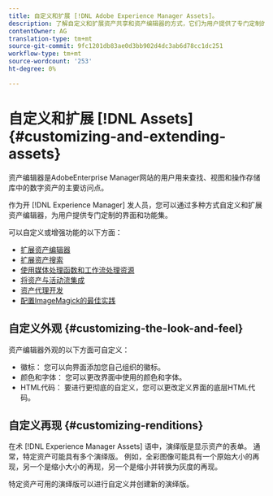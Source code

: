```yaml
---
title: 自定义和扩展 [!DNL Adobe Experience Manager Assets]。
description: 了解自定义和扩展资产共享和资产编辑器的方式，它们为用户提供了专门定制的界面和功能集。
contentOwner: AG
translation-type: tm+mt
source-git-commit: 9fc1201db83ae0d3bb902d4dc3ab6d78cc1dc251
workflow-type: tm+mt
source-wordcount: '253'
ht-degree: 0%

---
```



# 自定义和扩展 [!DNL Assets] {#customizing-and-extending-assets}

资产编辑器是AdobeEnterprise Manager网站的用户用来查找、视图和操作存储库中的数字资产的主要访问点。

作为开 [!DNL Experience Manager] 发人员，您可以通过多种方式自定义和扩展资产编辑器，为用户提供专门定制的界面和功能集。

可以自定义或增强功能的以下方面：

* [扩展资产编辑器](asseteditorx.md)
* [扩展资产搜索](searchx.md)
* [使用媒体处理函数和工作流处理资源](media-handlers.md)
* [将资产与活动流集成](extending-activity-stream.md)
* [资产代理开发](proxy.md)
* [配置ImageMagick的最佳实践](best-practices-for-imagemagick.md)

## 自定义外观 {#customizing-the-look-and-feel}

资产编辑器外观的以下方面可自定义：

* 徽标： 您可以向界面添加您自己组织的徽标。
* 颜色和字体： 您可以更改界面中使用的颜色和字体。
* HTML代码： 要进行更彻底的自定义，您可以更改定义界面的底层HTML代码。

## 自定义再现 {#customizing-renditions}

在术 [!DNL Experience Manager Assets] 语中，演绎版是显示资产的表单。 通常，特定资产可能具有多个演绎版。 例如，全彩图像可能具有一个原始大小的再现，另一个是缩小大小的再现，另一个是缩小并转换为灰度的再现。

特定资产可用的演绎版可以进行自定义并创建新的演绎版。
